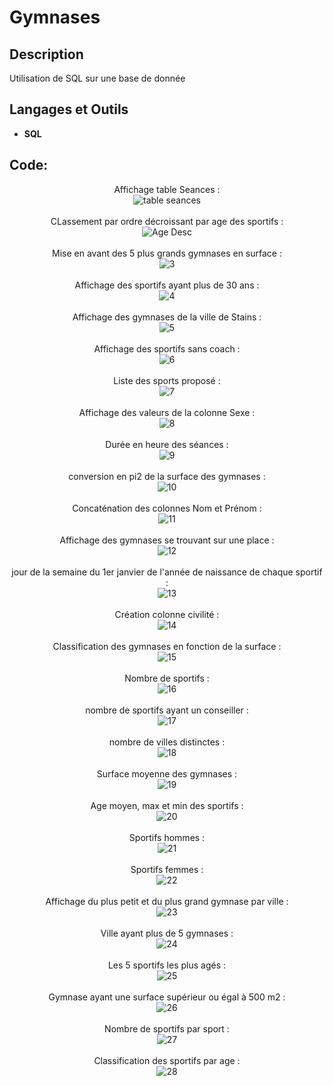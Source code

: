 <h1>Gymnases</h1>

<h2>Description</h2>
Utilisation de SQL sur une base de donnée  
<br />

<h2>Langages et Outils</h2>

- <b>SQL</b> 


<h2>Code:</h2>

<p align="center">
Affichage table Seances : <br/>
<img src="https://i.imgur.com/R6xBBCO.png" alt="table seances"/>
<br />
<br />
CLassement par ordre décroissant par age des sportifs  : <br/>
<img src="https://i.imgur.com/XPDpQw2.png" alt="Age Desc"/>
<br />
<br />
Mise en avant des 5 plus grands gymnases en surface : <br/>
<img src="https://i.imgur.com/3nG8lFL.png" alt="3"/>
<br />
<br />
Affichage des sportifs ayant plus de 30 ans : <br/>
<img src="https://i.imgur.com/IhONE3O.png" alt="4"/>
<br />
<br />
Affichage des gymnases de la ville de Stains : <br/>
<img src="https://i.imgur.com/CoY4gTU.png" alt="5"/>
<br />
<br />
Affichage des sportifs sans coach : <br/>
<img src="https://i.imgur.com/7q8A2o8.png" alt="6"/>
<br />
<br />
Liste des sports proposé : <br/>
<img src="https://i.imgur.com/oEYfoxL.png" alt="7"/>
<br />
<br />
Affichage des valeurs de la colonne Sexe : <br/>
<img src="https://i.imgur.com/qXMoDPq.png" alt="8"/>
<br />
<br />
Durée en heure des séances : <br/>
<img src="https://i.imgur.com/kqXasdP.png" alt="9"/>
<br />
<br />
conversion en pi2 de la surface des gymnases : <br/>
<img src="https://i.imgur.com/uuw2FLs.png" alt="10"/>
<br />
<br />
Concaténation des colonnes Nom et Prénom : <br/>
<img src="https://i.imgur.com/eFqgV0G.png" alt="11"/>
<br />
<br />
Affichage des gymnases se trouvant sur une place : <br/>
<img src="https://i.imgur.com/hXyrUEG.png" alt="12"/>
<br />
<br />
jour de la semaine du 1er janvier de l'année de naissance de chaque sportif : <br/>
<img src="https://i.imgur.com/ywmNLTJ.png" alt="13"/>
<br />
<br />
Création colonne civilité : <br/>
<img src="https://i.imgur.com/c4KzKmY.png" alt="14"/>
<br />
<br />
Classification des gymnases en fonction de la surface : <br/>
<img src="https://i.imgur.com/Ll8IpYP.png" alt="15"/>
<br />
<br />
Nombre de sportifs : <br/>
<img src="https://i.imgur.com/aGxrnl3.png" alt="16"/>
<br />
<br />
nombre de sportifs ayant un conseiller : <br/>
<img src="https://i.imgur.com/JK0fNcl.png" alt="17"/>
<br />
<br />
nombre de villes distinctes : <br/>
<img src="https://i.imgur.com/RQNC0dv.png" alt="18"/>
<br />
<br />
Surface moyenne des gymnases : <br/>
<img src="https://i.imgur.com/jYw2v4Z.png" alt="19"/>
<br />
<br />
Age moyen, max et min des sportifs : <br/>
<img src="https://i.imgur.com/QHbQJF0.png" alt="20"/>
<br />
<br />
Sportifs hommes : <br/>
<img src="https://i.imgur.com/Wi5PdWv.png" alt="21"/>
<br />
<br />
Sportifs femmes : <br/>
<img src="https://i.imgur.com/JnAUgmp.png" alt="22"/>
<br />
<br />
Affichage du plus petit et du plus grand gymnase par ville : <br/>
<img src="https://i.imgur.com/RteCRUk.png" alt="23"/>
<br />
<br />
Ville ayant plus de 5 gymnases : <br/>
<img src="https://i.imgur.com/1Uvgdy7.png" alt="24"/>
<br />
<br />
Les 5 sportifs les plus agés : <br/>
<img src="https://i.imgur.com/IDMVnyB.png" alt="25"/>
<br />
<br />
Gymnase ayant une surface supérieur ou égal à 500 m2 : <br/>
<img src="https://i.imgur.com/ESAzHwf.png" alt="26"/>
<br />
<br />
Nombre de sportifs par sport : <br/>
<img src="https://i.imgur.com/HhuDCgC.png" alt="27"/>
<br />
<br />
Classification des sportifs par age : <br/>
<img src="https://i.imgur.com/rqqeaQp.png" alt="28"/>
<br />
<br />

</p>

<!--
 ```diff
- text in red
+ text in green
! text in orange
# text in gray
@@ text in purple (and bold)@@
```
--!>
